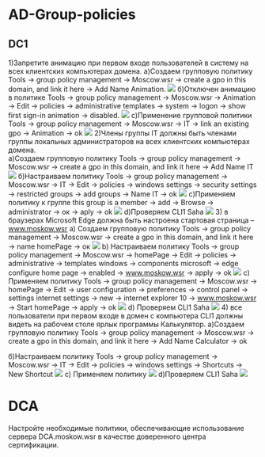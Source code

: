 # AD-Group-policies
## DC1
1)Запретите анимацию при первом входе пользователей в систему на всех клиентских компьютерах домена.
а)Создаем групповую политику Tools → group policy management → Moscow.wsr → create a gpo in this domain, and link it here → Add Name Animation. 
![](https://github.com/iGORnetwork/AD-Group-policies/blob/main/DC1-1.png)
б)Отключен анимацию в политике Tools → group policy management → Moscow.wsr → Animation → Edit → policies → administrative templates → system → logon → show first sign-in animation → disabled.
![](https://github.com/iGORnetwork/AD-Group-policies/blob/main/DC1-2.png)
c)Применение групповой политики Tools → group policy management → Moscow.wsr → IT → link an existing gpo → Animation → ok
![](https://github.com/iGORnetwork/AD-Group-policies/blob/main/DC1-3.png)
2)Члены группы IT должны быть членами группы локальных администраторов на всех клиентских компьютерах домена.             
а)Создаем групповую политику Tools → group policy management → Moscow.wsr → create a gpo in this domain, and link it here → Add Name IT
![](https://github.com/iGORnetwork/AD-Group-policies/blob/main/DC1-4.png)
б)Настраиваем политику Tools → group policy management → Moscow.wsr → IT → Edit → policies → windows settings → security settings → restricted groups → add groups → Name IT → ok
![](https://github.com/iGORnetwork/AD-Group-policies/blob/main/DC1-5.png)
с)Применяем политику к группе this group is a member → add → Browse → administrator → ок → aply → ok 
![](https://github.com/iGORnetwork/AD-Group-policies/blob/main/DC1-6.png)
d)Проверяем CLI1 Saha
![](https://github.com/iGORnetwork/AD-Group-policies/blob/main/CLI1-1.png)
3) в браузерах Microsoft Edge должна быть настроена стартовая страница – www.moskow.wsr
a) Создаем групповую политику Tools → group policy management → Moscow.wsr → create a gpo in this domain, and link it here → name homePage → ок
![](https://github.com/iGORnetwork/AD-Group-policies/blob/main/DC1-7.png)
b) Настраиваем политику Tools → group policy management → Moscow.wsr → homePage → Edit → policies → administrative → templates windows → components microsoft → edge configure home page → enabled → www.moskow.wsr → apply → ok
![](https://github.com/iGORnetwork/AD-Group-policies/blob/main/DC1-8.png)
c) Применяем политику Tools → group policy management → Moscow.wsr → homePage → Edit → user configuration → preferences → control panel → settings internet settings → new → internet explorer 10 → www.moskow.wsr → Start homePage → apply → ok 
![](https://github.com/iGORnetwork/AD-Group-policies/blob/main/DC1-9.png)
d) Проверяем CLI1 Saha
![](https://github.com/iGORnetwork/AD-Group-policies/blob/main/CLI1-10.png)
4) все пользователи при первом входе в домен с компьютера CLI1 должны видеть на рабочем столе ярлык программы Калькулятор.
а)Создаем групповую политику Tools → group policy management → Moscow.wsr → create a gpo in this domain, and link it here → Add Name Calculator → ok

б)Настраиваем политику Tools → group policy management → Moscow.wsr → IT → Edit → policies → windows settings → Shortcuts → New Shortcut 
![](https://github.com/iGORnetwork/AD-Group-policies/blob/main/DC1-12.png)
c) Применяем политику 
![](https://github.com/iGORnetwork/AD-Group-policies/blob/main/DC1-13.png)
d)Проверяем CLI1 Saha
![](https://github.com/iGORnetwork/AD-Group-policies/blob/main/CLI1-14.png)
# DCA
Настройте необходимые политики, обеспечивающие использование сервера DCA.moskow.wsr в качестве доверенного центра сертификации.
